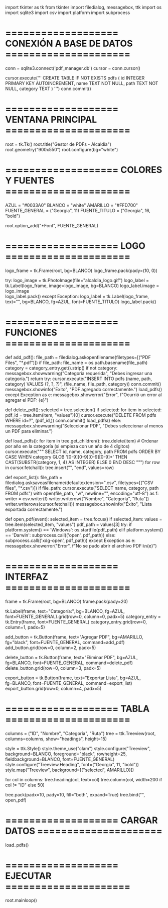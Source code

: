 import tkinter as tk
from tkinter import filedialog, messagebox, ttk
import os
import sqlite3
import csv
import platform
import subprocess

# =================== CONEXIÓN A BASE DE DATOS =====================
conn = sqlite3.connect('pdf_manager.db')
cursor = conn.cursor()

cursor.execute('''
CREATE TABLE IF NOT EXISTS pdfs (
    id INTEGER PRIMARY KEY AUTOINCREMENT,
    name TEXT NOT NULL,
    path TEXT NOT NULL,
    category TEXT
)
''')
conn.commit()

# =================== VENTANA PRINCIPAL =====================
root = tk.Tk()
root.title("Gestor de PDFs - Alcaldía")
root.geometry("900x550")
root.configure(bg="white")

# =================== COLORES Y FUENTES =====================
AZUL = "#0033A0"
BLANCO = "white"
AMARILLO = "#FFD700"
FUENTE_GENERAL = ("Georgia", 11)
FUENTE_TITULO = ("Georgia", 16, "bold")

root.option_add("*Font", FUENTE_GENERAL)

# =================== LOGO =====================
logo_frame = tk.Frame(root, bg=BLANCO)
logo_frame.pack(pady=(10, 0))

try:
    logo_image = tk.PhotoImage(file="alcaldia_logo.gif")
    logo_label = tk.Label(logo_frame, image=logo_image, bg=BLANCO)
    logo_label.image = logo_image  
    logo_label.pack()
except Exception:
    logo_label = tk.Label(logo_frame, text="", bg=BLANCO, fg=AZUL, font=FUENTE_TITULO)
    logo_label.pack()

# =================== FUNCIONES =====================
def add_pdf():
    file_path = filedialog.askopenfilename(filetypes=[("PDF Files", "*.pdf")])
    if file_path:
        file_name = os.path.basename(file_path)
        category = category_entry.get().strip()
        if not category:
            messagebox.showwarning("Categoría requerida", "Debes ingresar una categoría.")
            return
        try:
            cursor.execute("INSERT INTO pdfs (name, path, category) VALUES (?, ?, ?)", (file_name, file_path, category))
            conn.commit()
            messagebox.showinfo("Éxito", "PDF agregado correctamente.")
            load_pdfs()
        except Exception as e:
            messagebox.showerror("Error", f"Ocurrió un error al agregar el PDF: {e}")

def delete_pdf():
    selected = tree.selection()
    if selected:
        for item in selected:
            pdf_id = tree.item(item, "values")[0]
            cursor.execute("DELETE FROM pdfs WHERE id=?", (pdf_id,))
        conn.commit()
        load_pdfs()
    else:
        messagebox.showwarning("Seleccionar PDF", "Debes seleccionar al menos un PDF para eliminar.")

def load_pdfs():
    for item in tree.get_children():
        tree.delete(item)
    # Ordenar por año en la categoría (si empieza con un año de 4 dígitos)
    cursor.execute("""
        SELECT id, name, category, path FROM pdfs
        ORDER BY 
            CASE 
                WHEN category GLOB '[0-9][0-9][0-9][0-9]*' THEN CAST(SUBSTR(category, 1, 4) AS INTEGER)
                ELSE 0
            END DESC
    """)
    for row in cursor.fetchall():
        tree.insert("", "end", values=row)

def export_list():
    file_path = filedialog.asksaveasfilename(defaultextension=".csv", filetypes=[("CSV files", "*.csv")])
    if file_path:
        cursor.execute("SELECT name, category, path FROM pdfs")
        with open(file_path, "w", newline="", encoding="utf-8") as f:
            writer = csv.writer(f)
            writer.writerow(["Nombre", "Categoría", "Ruta"])
            writer.writerows(cursor.fetchall())
        messagebox.showinfo("Éxito", "Lista exportada correctamente.")

def open_pdf(event):
    selected_item = tree.focus()
    if selected_item:
        values = tree.item(selected_item, "values")
        pdf_path = values[3]
        try:
            if platform.system() == 'Windows':
                os.startfile(pdf_path)
            elif platform.system() == 'Darwin':
                subprocess.call(('open', pdf_path))
            else:
                subprocess.call(('xdg-open', pdf_path))
        except Exception as e:
            messagebox.showerror("Error", f"No se pudo abrir el archivo PDF:\n{e}")

# =================== INTERFAZ =====================
frame = tk.Frame(root, bg=BLANCO)
frame.pack(pady=20)

tk.Label(frame, text="Categoría:", bg=BLANCO, fg=AZUL, font=FUENTE_GENERAL).grid(row=0, column=0, padx=5)
category_entry = tk.Entry(frame, font=FUENTE_GENERAL)
category_entry.grid(row=0, column=1, padx=5)

add_button = tk.Button(frame, text="Agregar PDF", bg=AMARILLO, fg="black", font=FUENTE_GENERAL, command=add_pdf)
add_button.grid(row=0, column=2, padx=5)

delete_button = tk.Button(frame, text="Eliminar PDF", bg=AZUL, fg=BLANCO, font=FUENTE_GENERAL, command=delete_pdf)
delete_button.grid(row=0, column=3, padx=5)

export_button = tk.Button(frame, text="Exportar Lista", bg=AZUL, fg=BLANCO, font=FUENTE_GENERAL, command=export_list)
export_button.grid(row=0, column=4, padx=5)

# =================== TABLA =====================
columns = ("ID", "Nombre", "Categoría", "Ruta")
tree = ttk.Treeview(root, columns=columns, show="headings", height=15)

style = ttk.Style()
style.theme_use("clam")
style.configure("Treeview",
                background=BLANCO,
                foreground="black",
                rowheight=25,
                fieldbackground=BLANCO,
                font=FUENTE_GENERAL)
style.configure("Treeview.Heading", font=("Georgia", 11, "bold"))
style.map("Treeview", background=[("selected", AMARILLO)])

for col in columns:
    tree.heading(col, text=col)
    tree.column(col, width=200 if col != "ID" else 50)

tree.pack(padx=10, pady=10, fill="both", expand=True)
tree.bind("<Double-1>", open_pdf)

# =================== CARGAR DATOS =====================
load_pdfs()

# =================== EJECUTAR =====================
root.mainloop()
